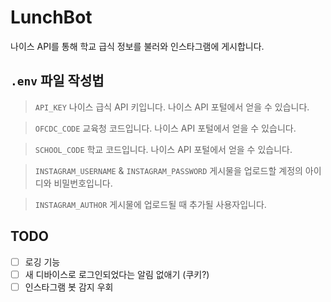# LunchBot
나이스 API를 통해 학교 급식 정보를 불러와 인스타그램에 게시합니다.

## `.env` 파일 작성법
> `API_KEY`
나이스 급식 API 키입니다. 나이스 API 포털에서 얻을 수 있습니다.

> `OFCDC_CODE`
교육청 코드입니다. 나이스 API 포털에서 얻을 수 있습니다.

> `SCHOOL_CODE`
학교 코드입니다. 나이스 API 포털에서 얻을 수 있습니다.

> `INSTAGRAM_USERNAME` & `INSTAGRAM_PASSWORD`
게시물을 업로드할 계정의 아이디와 비밀번호입니다.

> `INSTAGRAM_AUTHOR`
게시물에 업로드될 때 추가될 사용자입니다.

## TODO
- [ ] 로깅 기능
- [ ] 새 디바이스로 로그인되었다는 알림 없애기 (쿠키?)
- [ ] 인스타그램 봇 감지 우회